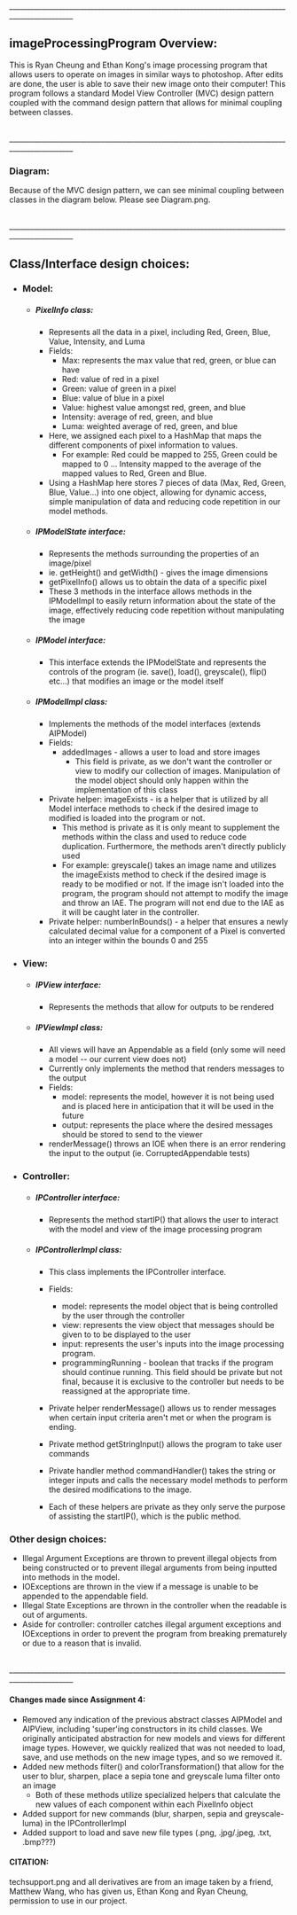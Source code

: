 <br>________________________________________________________________________________________________

## imageProcessingProgram Overview:

This is Ryan Cheung and Ethan Kong's image processing program that allows users to operate on
images in similar ways to photoshop. After edits are done, the user is able to save their new image
onto their computer! This program follows a standard Model View Controller (MVC) design pattern
coupled with the command design pattern that allows for minimal coupling between classes.

<br>________________________________________________________________________________________________

### Diagram:

Because of the MVC design pattern, we can see minimal coupling between classes in the diagram below.
Please see Diagram.png.
<br>

<br>________________________________________________________________________________________________

## Class/Interface design choices:

- ### Model:
    - ##### PixelInfo class:
        - Represents all the data in a pixel, including Red, Green, Blue,
          Value, Intensity, and Luma
        - Fields:
            - Max: represents the max value that red, green, or blue can have
            - Red: value of red in a pixel
            - Green: value of green in a pixel
            - Blue: value of blue in a pixel
            - Value: highest value amongst red, green, and blue
            - Intensity: average of red, green, and blue
            - Luma: weighted average of red, green, and blue
        - Here, we assigned each pixel to a HashMap that maps the different components of pixel
          information to values.
            - For example: Red could be mapped to 255, Green could be mapped to 0 ...
              Intensity mapped to the average of the mapped values to Red, Green and Blue.
        - Using a HashMap here stores 7 pieces of data (Max, Red, Green, Blue, Value...) into one
          object, allowing for
          dynamic access, simple manipulation of data and reducing code repetition in our model
          methods.
    - ##### IPModelState interface:
        - Represents the methods surrounding the properties of an image/pixel
        - ie. getHeight() and getWidth() - gives the image dimensions
        - getPixelInfo() allows us to obtain the data of a specific pixel
        - These 3 methods in the interface allows methods in the IPModelImpl to easily return
          information about the state of the image, effectively reducing code repetition without
          manipulating the image
    - ##### IPModel interface:
        - This interface extends the IPModelState and represents the controls
          of the program (ie. save(), load(), greyscale(), flip() etc...) that modifies an image or
          the model itself

    - ##### IPModelImpl class:
        - Implements the methods of the model interfaces (extends AIPModel)
        - Fields:
            - addedImages - allows a user to load and store images
                - This field is private, as we don't want the controller or view
                  to modify our collection of images. Manipulation of the model object should only
                  happen
                  within the implementation of this class
        - Private helper: imageExists - is a helper that is utilized by all Model interface methods
          to
          check if the desired image to modified is loaded into the program or not.
            - This method is private as it is only meant to supplement the methods within the class
              and used to reduce code duplication. Furthermore, the methods aren't directly publicly
              used
            - For example: greyscale() takes an image name and utilizes the imageExists method to
              check if the desired image is ready to be modified or not. If the image isn't loaded
              into
              the program, the program should not attempt to modify the image and throw an IAE. The
              program will not end due to the IAE as it will be caught later in the controller.
        - Private helper: numberInBounds() - a helper that ensures a newly calculated decimal value
          for a component of a Pixel is converted into an integer within the bounds 0 and 255

- ### View:
    - ##### IPView interface:
        - Represents the methods that allow for outputs to be rendered
    - ##### IPViewImpl class:
        - All views will have an Appendable as a field (only some will need a model -- our current
          view does not)
        - Currently only implements the method that renders messages to the output
        - Fields:
            - model: represents the model, however it is not being used and is placed here in
              anticipation that it will be used in the future
            - output: represents the place where the desired messages should be stored to send
              to the viewer
        - renderMessage() throws an IOE when there is an error rendering the input to the output
          (ie. CorruptedAppendable tests)
- ### Controller:
    - ##### IPController interface:
        - Represents the method startIP() that allows the user to interact with the model
          and view of the image processing program
    - ##### IPControllerImpl class:
        - This class implements the IPController interface.
        - Fields:
            - model: represents the model object that is being controlled by the user through the
              controller
            - view: represents the view object that messages should be given to to be displayed to
              the user
            - input: represents the user's inputs into the image processing program.
            - programmingRunning - boolean that tracks if the program should continue running.
              This field should be private but not final, because it is exclusive to the controller
              but needs to be reassigned at the appropriate time.

        - Private helper renderMessage() allows us to render messages when certain
          input criteria aren't met or when the program is ending.
        - Private method getStringInput() allows the program to take user commands
        - Private handler method commandHandler() takes the string or integer inputs and calls the
          necessary model methods to perform the desired modifications to the image.
        - Each of these helpers are private as they only serve the purpose of assisting the
          startIP(), which is the public method.

### Other design choices:

- Illegal Argument Exceptions are thrown to prevent illegal objects from being constructed or to
  prevent illegal arguments from being inputted into methods in the model.
- IOExceptions are thrown in the view if a message is unable to be appended to the appendable field.
- Illegal State Exceptions are thrown in the controller when the readable is out of arguments.
- Aside for controller: controller catches illegal argument exceptions and IOExceptions in order to
  prevent the program from breaking prematurely or due to a reason that is invalid.

<br>________________________________________________________________________________________________

#### Changes made since Assignment 4:

- Removed any indication of the previous abstract classes AIPModel and AIPView, including 'super'ing
  constructors in its child classes. We originally anticipated abstraction for new models and views
  for different image types. However, we quickly realized that was not
  needed to load, save, and use methods on the new image types, and so we removed it.
- Added new methods filter() and colorTransformation() that allow for the user to blur, sharpen,
  place a sepia tone and greyscale luma filter onto an image
    - Both of these methods utilize specialized helpers that calculate the new values of each
      component within each PixelInfo object
- Added support for new commands (blur, sharpen, sepia and greyscale-luma) in the IPControllerImpl
- Added support to load and save new file types (.png, .jpg/.jpeg, .txt, .bmp???)

#### CITATION:

techsupport.png and all derivatives are from an image taken by a friend, Matthew Wang,
who has given us, Ethan Kong and Ryan Cheung, permission to use in our project.
